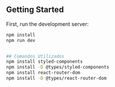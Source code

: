 
## Getting Started

First, run the development server:

```bash
npm install
npm run dev


## Comandos Utilizados
npm install styled-components
npm install -D @types/styled-components
npm install react-router-dom
npm install -D @types/react-router-dom
